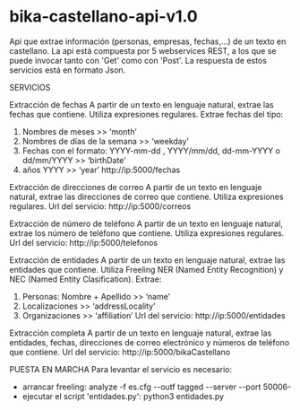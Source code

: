bika-castellano-api-v1.0
========================

Api que extrae información (personas, empresas, fechas,...) de un texto en castellano.
La api está compuesta por 5 webservices REST, a los que se puede invocar tanto con 'Get' como con 'Post'. La respuesta de estos servicios está en formato Json.

SERVICIOS

Extracción de fechas
A partir de un texto en lenguaje natural, extrae las fechas que contiene. Utiliza expresiones regulares. Extrae fechas del tipo:
1) Nombres de meses >> ‘month’
2) Nombres de días de la semana >> ‘weekday’
3) Fechas con el formato: YYYY-mm-dd , YYYY/mm/dd, dd-mm-YYYY  o  dd/mm/YYYY >> ‘birthDate’
4) años YYYY >> ‘year’
http://ip:5000/fechas

Extracción de direcciones de correo
A partir de un texto en lenguaje natural, extrae las direcciones de correo que contiene. Utiliza expresiones regulares.
Url del servicio: http://ip:5000/correos

Extracción de número de teléfono
A partir de un texto en lenguaje natural, extrae los número de teléfono que contiene. Utiliza expresiones regulares. 
Url del servicio: http://ip:5000/telefonos

Extracción de entidades
A partir de un texto en lenguaje natural, extrae las entidades que contiene. Utiliza Freeling NER (Named Entity Recognition) y NEC (Named Entity Clasification). Extrae:
1) Personas: Nombre + Apellido >> ‘name’
2) Localizaciones >> ‘addressLocality’
3) Organizaciones  >> ‘affiliation’
Url del servicio: http://ip:5000/entidades

Extracción completa
A partir de un texto en lenguaje natural,  extrae las entidades, fechas, direcciones de correo electrónico y números de teléfono que contiene.
Url del servicio: http://ip:5000/bikaCastellano

PUESTA EN MARCHA
Para levantar el servicio es necesario:
- arrancar freeling: analyze -f es.cfg --outf tagged --server --port 50006-
- ejecutar el script 'entidades.py': python3 entidades.py
